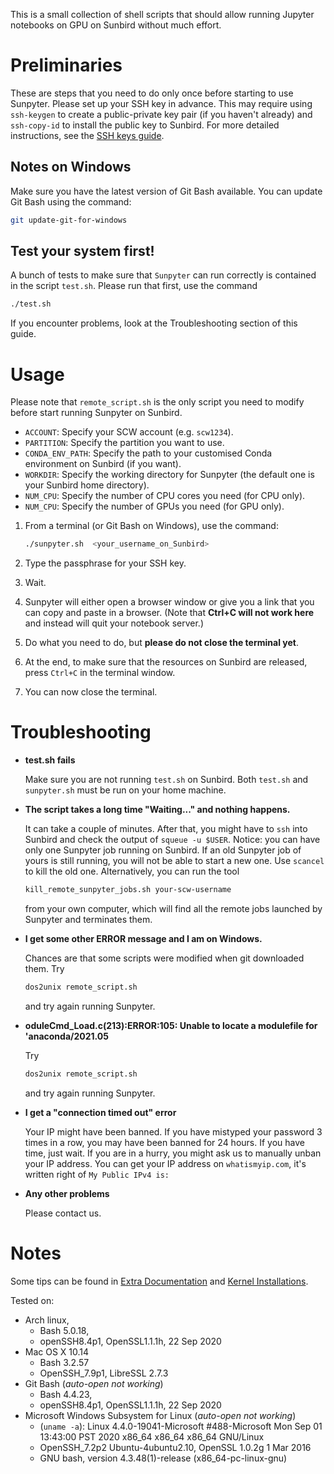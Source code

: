 This is a small collection of shell scripts that should allow running Jupyter notebooks on GPU on Sunbird without much effort.

# Preliminaries

These are steps that you need to do only once before starting to use Sunpyter. Please set up your SSH key in advance. 
This may require using `ssh-keygen` to create a public-private key pair (if you haven't already) and `ssh-copy-id` to install the public key to Sunbird.
For more detailed instructions, see the [SSH keys guide](ssh-keys-guide.md). 

## Notes on **Windows**
Make sure you have the latest version of Git Bash available. You can update Git Bash using the command:

```bash
git update-git-for-windows
```

## Test your system first!
A bunch of tests to make sure that `Sunpyter` can run correctly is contained in the script `test.sh`.
Please run that first, use the command
```bash
./test.sh
```
If you encounter problems, look at the Troubleshooting section of this guide.

# Usage
Please note that `remote_script.sh` is the only script you need to modify before start running Sunpyter on Sunbird. 
 * `ACCOUNT`: Specify your SCW account (e.g. `scw1234`).
 * `PARTITION`: Specify the partition you want to use.
 * `CONDA_ENV_PATH`: Specify the path to your customised Conda environment on Sunbird (if you want).
 * `WORKDIR`: Specify the working directory for Sunpyter (the default one is your Sunbird home directory).
 * `NUM_CPU`: Specify the number of CPU cores you need (for CPU only).
 * `NUM_CPU`: Specify the number of GPUs you need (for GPU only).

1. From a terminal (or Git Bash on Windows), use the command:
   ```bash
   ./sunpyter.sh  <your_username_on_Sunbird>
   ```
2. Type the passphrase for your SSH key.

3. Wait.

4. Sunpyter will either open a browser window or give you a link that you can copy and paste in a browser. (Note that **Ctrl+C will not work here** and instead will quit your notebook server.)

5. Do what you need to do, but **please do not close the terminal yet**.

6. At the end, to make sure that the resources on Sunbird are released, press `Ctrl+C` in the terminal window.

7. You can now close the terminal.

# Troubleshooting
  * **test.sh fails**
  
    Make sure you are not running `test.sh` on Sunbird. Both `test.sh` and `sunpyter.sh` must be run on your home machine.
    
  * **The script takes a long time "Waiting..." and nothing happens.**
  
    It can take a couple of minutes. 
    After that, you might have to `ssh` into Sunbird 
    and check the output of `squeue -u $USER`.
    Notice: you can have only one Sunpyter job running on Sunbird.
    If an old Sunpyter job of yours is still running, 
    you will not be able to start a new one. 
    Use `scancel` to kill the old one.
    Alternatively, you can run the tool
    ```bash
    kill_remote_sunpyter_jobs.sh your-scw-username 
    ```
    from your own computer, 
    which will find all the remote jobs
    launched by Sunpyter
    and terminates them.
    
  * **I get some other ERROR message and I am on Windows.**
  
    Chances are that some scripts were modified 
    when git downloaded them.
    Try
    ```bash
    dos2unix remote_script.sh
    ```
    and try again running Sunpyter.
    
  * **oduleCmd_Load.c(213):ERROR:105: Unable to locate a modulefile for 'anaconda/2021.05**
  
    Try
    ```bash
    dos2unix remote_script.sh
    ```
    and try again running Sunpyter.
    
  * **I get a "connection timed out" error**
  
    Your IP might have been banned.
    If you have mistyped your password 3 times
    in a row, you may have been banned for 24 hours.
    If you have time, just wait. 
    If you are in a hurry, 
    you might ask us 
    to manually unban your IP address.
    You can get your IP address 
    on `whatismyip.com`, 
    it's written right of 
    `My Public IPv4 is:`
    
  * **Any other problems**
  
    Please contact us.

# Notes
Some tips can be found in [Extra Documentation](extra_documentation.md) and [Kernel Installations](kernel_installations.md).

Tested on:
- Arch linux,
  - Bash 5.0.18, 
  - openSSH8.4p1, OpenSSL1.1.1h, 22 Sep 2020
- Mac OS X 10.14
  - Bash 3.2.57
  - OpenSSH_7.9p1, LibreSSL 2.7.3
- Git Bash (*auto-open not working*)
  - Bash 4.4.23, 
  - openSSH8.4p1, OpenSSL1.1.1h, 22 Sep 2020
- Microsoft Windows Subsystem for Linux (*auto-open not working*)
  - (`uname -a`): Linux 4.4.0-19041-Microsoft #488-Microsoft Mon Sep 01 13:43:00 PST 2020 x86_64 x86_64 x86_64 GNU/Linux
  - OpenSSH_7.2p2 Ubuntu-4ubuntu2.10, OpenSSL 1.0.2g  1 Mar 2016
  - GNU bash, version 4.3.48(1)-release (x86_64-pc-linux-gnu)
